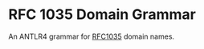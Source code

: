 # RFC 1035 Domain Grammar

An ANTLR4 grammar for [RFC1035](https://tools.ietf.org/html/rfc1035) domain names.
